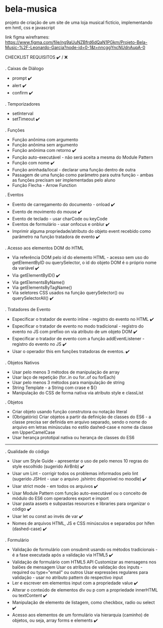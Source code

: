 # bela-musica
projeto de criação de um site de uma loja musical fictício, implementando em hmtl, css e javascript 

link figma wireframes: https://www.figma.com/file/ng9aUuNZBfrd6dQaN1PGkm/Projeto-Bela-Music-%2F-Leonardo-Garcia?node-id=0-1&t=nncggYncNUdnAupA-0


CHECKLIST REQUISITOS ✔️ / ❌

. Caixas de Diálogo
 - prompt ✔️
 - alert ✔️
 - confirm ✔️

. Temporizadores
 - setInterval
 - setTimeout ✔️

. Funções
 - Função anônima com argumento
 - Função anônima sem argumento
 - Função anônima com retorno ✔️
 - Função auto-executável - não será aceita a mesma do Module Pattern
 - Função com nome ✔️
 - Função aninhada/local - declarar uma função dentro de outra
 - Passagem de uma função como parâmetro para outra função - ambas as funções precisam ser implementadas pelo aluno
 - Função Flecha - Arrow Function

. Eventos
 - Evento de carregamento do documento - onload ✔️
 - Evento de movimento do mouse ✔️
 - Evento de teclado - usar charCode ou keyCode
 - Eventos de formulário - usar onfocus e onblur ✔️
 - Imprimir alguma propriedade/atributo do objeto event recebido como parâmetro na função tratadora de evento ✔️

. Acesso aos elementos DOM do HTML
 - Via referência DOM pelo id do elemento HTML - acesso sem uso do getElementByID ou querySelector, o id do objeto DOM é o próprio nome da variável ✔️
 - Via getElementByID() ✔️
 - Via getElementsByName()
 - Via getElementsByTagName()
 - Via seletores CSS usados na função querySelector() ou querySelectorAll() ✔️

. Tratadores de Evento
 - Especificar o tratador de evento inline - registro do evento no HTML ✔️
 - Especificar o tratador de evento no modo tradicional - registro do evento no JS com prefixo on via atributo de um objeto DOM ✔️
 - Especificar o tratador de evento com a função addEventListener - registro do evento no JS ✔️
 - Usar o operador this em funções tratadoras de eventos. ✔️

. Objetos Nativos
 - Usar pelo menos 3 métodos de manipulação de array
 - Usar laço de repetição (for..in ou for..of ou forEach)
 - Usar pelo menos 3 métodos para manipulação de string
 - String Template - a String com crase e ${}
 - Manipulação do CSS de forma nativa via atributo style e classList

. Objetos
 - Criar objeto usando função construtora ou notação literal
 - (Obrigatório) Criar objetos a partir da definição de classes do ES6 - a classe precisa ser definida em arquivo separado, sendo o nome do arquivo em letras minúsculas no estilo dashed-case e nome da classe em UpperCamelCase
 - Usar herança prototipal nativa ou herança de classes do ES6


-----------------------------------------------------------------------------------------------------------------------------------------

. Qualidade do código
 - Usar um Style Guide - apresentar o uso de pelo menos 10 regras do style escolhido (sugerido AirBnb) ✔️
 - Usar um Lint - corrigir todos os problemas informados pelo lint (sugerido JSHint - usar o arquivo .jshintrc disponível no moodle) ✔️
 - Usar strict mode - em todos os arquivos ✔️
 - Usar Module Pattern com função auto-executável ou o conceito de módulo do ES6 com operadores export e import
 - Usar pasta assets e subpastas resources e libraries para organizar o código ✔️
 - Usar let ou const ao invés de var ✔️
 - Nomes de arquivos HTML, JS e CSS minúsculos e separados por hífen (dashed-case) ✔️

. Formulário
 - Validação de formulário com onsubmit usando os métodos tradicionais - é a fase executada após a validação via HTML5 ✔️
 - Validação de formulário com HTML5 API
    Customizar as mensagens nos balões de mensagem
    Usar os atributos de validação dos inputs - required ou type="email" ou outros
    Usar expressões regulares para validação - usar no atributo pattern do respectivo input
 - Ler e escrever em elementos input com a propriedade value ✔️
 - Alterar o conteúdo de elementos div ou p com a propriedade innerHTML ou textContent ✔️
 - Manipulação de elemento de listagem, como checkbox, radio ou select ✔️ 
 - Acesso aos elementos de um formulário via hierarquia (caminho) de objetos, ou seja, array forms e elements ✔️

